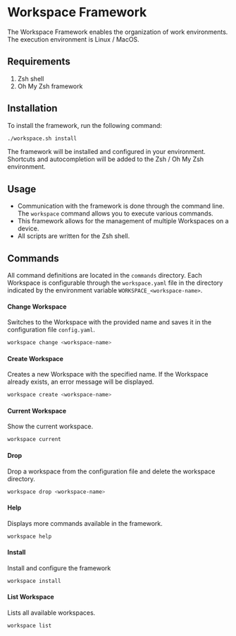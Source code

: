 # Workspace Framework

The Workspace Framework enables the organization of work environments. The execution environment is
Linux / MacOS.

## Requirements

1. Zsh shell
2. Oh My Zsh framework

## Installation

To install the framework, run the following command:

```zsh
./workspace.sh install
```

The framework will be installed and configured in your environment. Shortcuts and autocompletion
will be added to the Zsh / Oh My Zsh environment.

## Usage

- Communication with the framework is done through the command line. The `workspace` command allows
  you to execute various commands.
- This framework allows for the management of multiple Workspaces on a device.
- All scripts are written for the Zsh shell.

## Commands

All command definitions are located in the `commands` directory. Each Workspace is configurable
through the `workspace.yaml` file in the directory indicated by the environment
variable `WORKSPACE_<workspace-name>`.

#### Change Workspace

Switches to the Workspace with the provided name and saves it in the configuration file `config.yaml`.

```zsh
workspace change <workspace-name>
```

#### Create Workspace

Creates a new Workspace with the specified name. If the Workspace already exists, an error message will be displayed.

```zsh
workspace create <workspace-name>
```

#### Current Workspace

Show the current workspace.

```zsh
workspace current
```

#### Drop 

Drop a workspace from the configuration file and delete the workspace directory.

```zsh
workspace drop <workspace-name>
```

#### Help

Displays more commands available in the framework.

```zsh
workspace help
```

#### Install

Install and configure the framework

```zsh
workspace install
```

#### List Workspace

Lists all available workspaces.

```zsh
workspace list
```